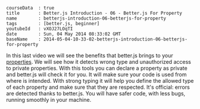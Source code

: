 ```
courseData	: true
title		: Better.js Introduction - 06 - Better.js For Property
name		: betterjs-introduction-06-betterjs-for-property
tags        : [better.js, beginner]
youtubeId	: vXOJ27LOqTI
date		: Sun, 04 May 2014 08:33:02 GMT
baseName	: 2014-05-04-10-33-02-betterjs-introduction-06-betterjs-for-property
```

In this last video we will see the benefits that better.js brings to your [properties](http://betterjs.org/docs/betterjs-property.html). We will see how it detects wrong type and unauthorized access to private properties. With this tools you can declare a property as private and better.js will check it for you. It will make sure your code is used from where is intended. With strong typing it will help you define the allowed type of each property and make sure that they are respected. It's official: errors are detected thanks to better.js. You will have safer code, with less bugs, running smoothly in your machine.